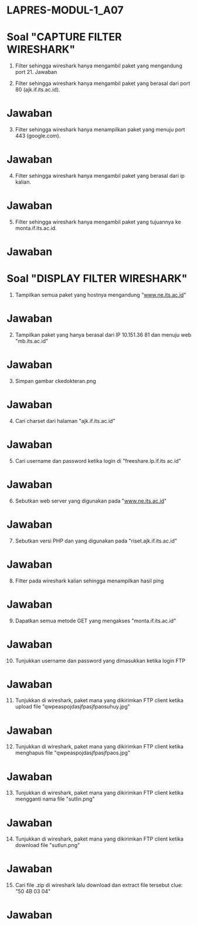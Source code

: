 # LAPRES-MODUL-1_A07

 # Soal "CAPTURE FILTER WIRESHARK"

1) Filter sehingga wireshark hanya mengambil paket yang mengandung port 21.
   Jawaban
    
2) Filter sehingga wireshark hanya mengambil paket yang berasal dari port 80 (ajk.if.its.ac.id).
 # Jawaban
    
3) Filter sehingga wireshark hanya menampilkan paket yang menuju port 443 (google.com).
 # Jawaban
    
4) Filter sehingga wireshark hanya mengambil paket yang berasal dari ip kalian.
 # Jawaban
    
5) Filter sehingga wireshark hanya mengambil paket yang tujuannya ke monta.if.its.ac.id.
 # Jawaban
   
 # Soal "DISPLAY FILTER WIRESHARK"
1)  Tampilkan semua paket yang hostnya mengandung "www.ne.its.ac.id"
 # Jawaban
2)  Tampilkan paket yang hanya berasal dari IP 10.151.36 81 dan menuju web "mb.its.ac.id"
 # Jawaban
3)  Simpan gambar ckedokteran.png
 # Jawaban
4)  Cari charset dari halaman "ajk.if.its.ac.id"
 # Jawaban
5)  Cari username dan password ketika login di "freeshare.lp.if.its ac.id"
 # Jawaban
6)  Sebutkan web server yang digunakan pada "www.ne.its.ac.id"
 # Jawaban
7)  Sebutkan versi PHP dan yang digunakan pada "riset.ajk.if.its.ac.id"
 # Jawaban
8)  Filter pada wireshark kalian sehingga menampilkan hasil ping
 # Jawaban
9)  Dapatkan semua metode GET yang mengakses "monta.if.its.ac.id"
 # Jawaban
10) Tunjukkan username dan password yang dimasukkan ketika login FTP
 # Jawaban
11) Tunjukkan di wireshark, paket mana yang dikirimkan FTP client ketika upload file "qwpeaspojdasjfpasjfpaosuhuy.jpg"
 # Jawaban
12) Tunjukkan di wireshark, paket mana yang dikirimkan FTP client ketika menghapus file "qwpeaspojdasjfpasjfpaos.jpg"
 # Jawaban
13) Tunjukkan di wireshark, paket mana yang dikirimkan FTP client ketika mengganti nama file "sutlin.png"
 # Jawaban
14) Tunjukkan di wireshark, paket mana yang dikirimkan FTP client ketika download file "sutlun.png"
 # Jawaban
15) Cari file .zip di wireshark lalu download dan extract file tersebut 
    clue: "50 4B 03 04"
 # Jawaban
